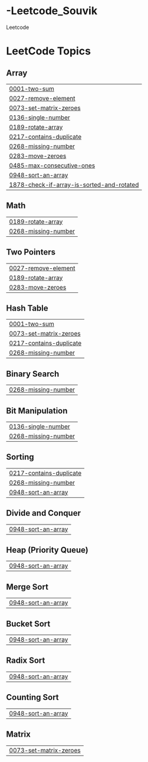 # -Leetcode_Souvik
Leetcode

<!---LeetCode Topics Start-->
# LeetCode Topics
## Array
|  |
| ------- |
| [0001-two-sum](https://github.com/SouvikChan/-Leetcode_Souvik/tree/master/0001-two-sum) |
| [0027-remove-element](https://github.com/SouvikChan/-Leetcode_Souvik/tree/master/0027-remove-element) |
| [0073-set-matrix-zeroes](https://github.com/SouvikChan/-Leetcode_Souvik/tree/master/0073-set-matrix-zeroes) |
| [0136-single-number](https://github.com/SouvikChan/-Leetcode_Souvik/tree/master/0136-single-number) |
| [0189-rotate-array](https://github.com/SouvikChan/-Leetcode_Souvik/tree/master/0189-rotate-array) |
| [0217-contains-duplicate](https://github.com/SouvikChan/-Leetcode_Souvik/tree/master/0217-contains-duplicate) |
| [0268-missing-number](https://github.com/SouvikChan/-Leetcode_Souvik/tree/master/0268-missing-number) |
| [0283-move-zeroes](https://github.com/SouvikChan/-Leetcode_Souvik/tree/master/0283-move-zeroes) |
| [0485-max-consecutive-ones](https://github.com/SouvikChan/-Leetcode_Souvik/tree/master/0485-max-consecutive-ones) |
| [0948-sort-an-array](https://github.com/SouvikChan/-Leetcode_Souvik/tree/master/0948-sort-an-array) |
| [1878-check-if-array-is-sorted-and-rotated](https://github.com/SouvikChan/-Leetcode_Souvik/tree/master/1878-check-if-array-is-sorted-and-rotated) |
## Math
|  |
| ------- |
| [0189-rotate-array](https://github.com/SouvikChan/-Leetcode_Souvik/tree/master/0189-rotate-array) |
| [0268-missing-number](https://github.com/SouvikChan/-Leetcode_Souvik/tree/master/0268-missing-number) |
## Two Pointers
|  |
| ------- |
| [0027-remove-element](https://github.com/SouvikChan/-Leetcode_Souvik/tree/master/0027-remove-element) |
| [0189-rotate-array](https://github.com/SouvikChan/-Leetcode_Souvik/tree/master/0189-rotate-array) |
| [0283-move-zeroes](https://github.com/SouvikChan/-Leetcode_Souvik/tree/master/0283-move-zeroes) |
## Hash Table
|  |
| ------- |
| [0001-two-sum](https://github.com/SouvikChan/-Leetcode_Souvik/tree/master/0001-two-sum) |
| [0073-set-matrix-zeroes](https://github.com/SouvikChan/-Leetcode_Souvik/tree/master/0073-set-matrix-zeroes) |
| [0217-contains-duplicate](https://github.com/SouvikChan/-Leetcode_Souvik/tree/master/0217-contains-duplicate) |
| [0268-missing-number](https://github.com/SouvikChan/-Leetcode_Souvik/tree/master/0268-missing-number) |
## Binary Search
|  |
| ------- |
| [0268-missing-number](https://github.com/SouvikChan/-Leetcode_Souvik/tree/master/0268-missing-number) |
## Bit Manipulation
|  |
| ------- |
| [0136-single-number](https://github.com/SouvikChan/-Leetcode_Souvik/tree/master/0136-single-number) |
| [0268-missing-number](https://github.com/SouvikChan/-Leetcode_Souvik/tree/master/0268-missing-number) |
## Sorting
|  |
| ------- |
| [0217-contains-duplicate](https://github.com/SouvikChan/-Leetcode_Souvik/tree/master/0217-contains-duplicate) |
| [0268-missing-number](https://github.com/SouvikChan/-Leetcode_Souvik/tree/master/0268-missing-number) |
| [0948-sort-an-array](https://github.com/SouvikChan/-Leetcode_Souvik/tree/master/0948-sort-an-array) |
## Divide and Conquer
|  |
| ------- |
| [0948-sort-an-array](https://github.com/SouvikChan/-Leetcode_Souvik/tree/master/0948-sort-an-array) |
## Heap (Priority Queue)
|  |
| ------- |
| [0948-sort-an-array](https://github.com/SouvikChan/-Leetcode_Souvik/tree/master/0948-sort-an-array) |
## Merge Sort
|  |
| ------- |
| [0948-sort-an-array](https://github.com/SouvikChan/-Leetcode_Souvik/tree/master/0948-sort-an-array) |
## Bucket Sort
|  |
| ------- |
| [0948-sort-an-array](https://github.com/SouvikChan/-Leetcode_Souvik/tree/master/0948-sort-an-array) |
## Radix Sort
|  |
| ------- |
| [0948-sort-an-array](https://github.com/SouvikChan/-Leetcode_Souvik/tree/master/0948-sort-an-array) |
## Counting Sort
|  |
| ------- |
| [0948-sort-an-array](https://github.com/SouvikChan/-Leetcode_Souvik/tree/master/0948-sort-an-array) |
## Matrix
|  |
| ------- |
| [0073-set-matrix-zeroes](https://github.com/SouvikChan/-Leetcode_Souvik/tree/master/0073-set-matrix-zeroes) |
<!---LeetCode Topics End-->